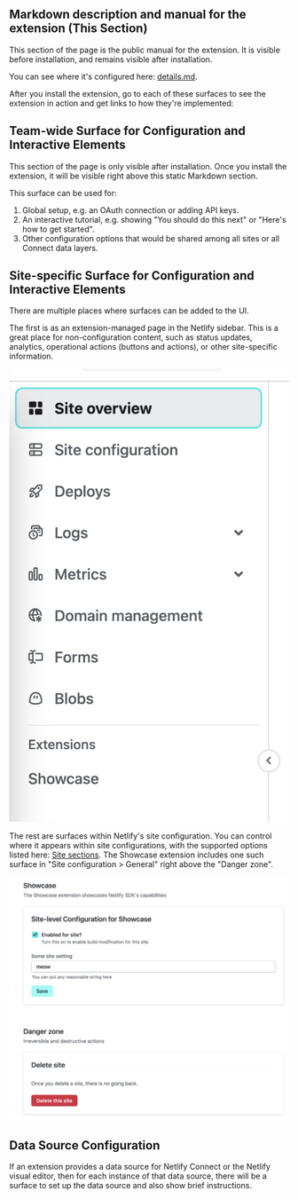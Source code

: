 ## Markdown description and manual for the extension (This Section)

This section of the page is the public manual for the extension. It is visible before installation, and remains visible after installation.

You can see where it's configured here: [details.md](https://github.com/netlify/extension-showcase/blob/main/details.md).

After you install the extension, go to each of these surfaces to see the extension in action and get links to how they're implemented:

## Team-wide Surface for Configuration and Interactive Elements

This section of the page is only visible after installation. Once you install the extension, it will be visible right above this static Markdown section.

This surface can be used for:
1. Global setup, e.g. an OAuth connection or adding API keys.
1. An interactive tutorial, e.g. showing "You should do this next" or "Here's how to get started".
1. Other configuration options that would be shared among all sites or all Connect data layers.

## Site-specific Surface for Configuration and Interactive Elements

There are multiple places where surfaces can be added to the UI.

The first is as an extension-managed page in the Netlify sidebar. This is a great place for non-configuration content, such as status updates, analytics, operational actions (buttons and actions), or other site-specific information.

![Netlify sidebar with the Showcase extension](/assets/sidebar.png)



The rest are surfaces within Netlify's site configuration. You can control where it appears within site configurations, with the supported options listed here: [Site sections](https://future-state-v2-docs--sdk.netlify.com/sdk/extension-ui/add-a-new-surface/#site-sections). The Showcase extension includes one such surface in "Site configuration > General" right above the "Danger zone".

![Netlify site settings with the Showcase extension](/assets/site-settings.png)

## Data Source Configuration

If an extension provides a data source for Netlify Connect or the Netlify visual editor, then for each instance of that data source, there will be a surface to set up the data source and also show brief instructions.
